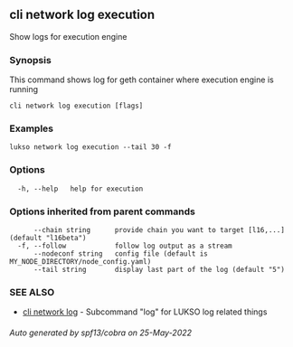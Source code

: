 ## cli network log execution

Show logs for execution engine

### Synopsis

This command shows log for geth container where execution engine is running

```
cli network log execution [flags]
```

### Examples

```
lukso network log execution --tail 30 -f
```

### Options

```
  -h, --help   help for execution
```

### Options inherited from parent commands

```
      --chain string      provide chain you want to target [l16,...] (default "l16beta")
  -f, --follow            follow log output as a stream
      --nodeconf string   config file (default is MY_NODE_DIRECTORY/node_config.yaml)
      --tail string       display last part of the log (default "5")
```

### SEE ALSO

* [cli network log](cli_network_log.md)	 - Subcommand "log" for LUKSO log related things

###### Auto generated by spf13/cobra on 25-May-2022

